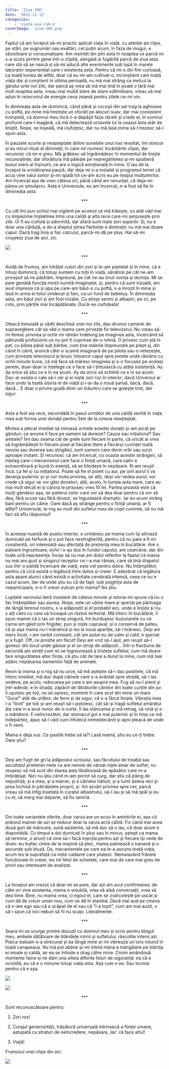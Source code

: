 ```yaml
---
title: 'Ziua 306'
date: '2022-11-13'
categories:
    - 'viata-asa-cum-e'
coverImage: 'ziua-306.png'
---
```


Faptul că am început să-mi practic aplicat viața în viață, cu atenție pe clipe, pe stări, pe sugrumări sau exaltări, cel puțin acum, în faza de mugur, e obositoare și consumatoare. Am resimțit din plin asta în noaptea ce parcă mi s-a scurs printre gene într-o clipită, alergată și fugărită parcă de ziua asta care stă să se nască și să-mi aducă alte evenimente sub lupă în marele laborator experiențial care-i existența asta. Pentru că mi-s din fire curioasă, ca toată lumea de altfel, doar că eu mi-am cultivat-o, inconștient cam toată viața dar și conștient în ultima perioadă, nu mă mai strâng ca melcul la gândul unei noi zile, dar parcă aș vrea să mă mai țină în poale o țâră mai mult noaptea asta, vreau mai multă stare de stare odihnitoare, vreau să mai adun în rezervorul de energie ceva zeamă pentru zilele ce-mi vin.

În dimineața asta de duminică, când până și cocoșii din sat trag la aghioase cu poftă, pe mine mă trezește un sforăit pe alocuri suav, dar mai consistent trompetă, că domnul meu încă n-a depășit faza răcelii și crede el, în somnul profund care-l leagănă, că mă delectează octavele lui la ceasul ăsta atât de liniștit. Nope, se înșeală, mă ciufuțesc, dar nu mă lasă inima să-l trezesc să-i spun asta.

În pauzele scurte și neașteptate dintre sunetele unui nas revoltat, îmi strecor și eu micul ritual al dimineții, în care-mi numesc încântările clipei, dar recunosc că mi-e greu. Mă grăbesc să îngrămădesc în momentul de liniște recunoștințe, dar sforăitura mă pălește pe nepregătitelea și-mi spulberă bunul mers al înșiruirii, ce are o logică emoțională în mine. O iau de la început la următoarea pauză, dar deja mi s-a instalat și programul temei că acuș vine valul sonor și-mi spală tot ce-am scris eu pe nisipul mulțumirilor. Am încercat așa de vreo câteva ori, până când am renunțat, că deja-mi părea un simulacru. Asta e Universule, eu am încercat, n-a fost să fie în dimineața asta.

<p style="text-align: center;">***</p>

Cu cât îmi pun ochiul mai vigilent pe acumul ce mă trăiește, cu atât văd mai cu limpezime împletirea între una caldă și alta rece care-mi șerpuiește prin zile. Oi fi eu ciufută și adormită, dar afară sunt niște zori superbi. Și, nu e doar una călduță, e de-a dreptul știrea fierbinte a dimineții: nu mă mai doare capul. Dacă trag linia și fac calculul, parcă-mi dă pe plus. Hai să-mi croșetez ziua de aici, zic.

![](images/306-1024x576.jpeg)

<p style="text-align: center;">***</p>

Avidă de frumos, am înhățat culori din zori și le-am pastelat și în mine, că e totuși duminică, că totuși suntem cu toții în viață, sănătoși pe cât ne-am priceput să ne păstrăm, împreună, pe cât ne-au ținut voința și dorința. Mi se pare genială funcția minții numită imaginație, și, pentru că sunt vizuală, am avut impresia că și apa pe care-am băut-o cu poftă, s-a înrozit în mine și lasă în urma ei totul vindecat și fain, ca un fund de bebeluș. În dimineața asta, am băut zori și am fost rozalie. Cu stropi senini și albaștri, pe ici, pe colo, prin părțile mai încăpățânate. Ducă-se ciufuțeala!

<p style="text-align: center;">***</p>

Oleacă înmuiată și vădit deschisă unei noi zile, dau drumul camerei de supraveghere cât să văd o mama care privește fix televizorul. Nu vreau să-mi feresc privirea și ochii-mi rămân îndelung pe imaginea asta, încercând să pătrundă profunzimi ce nu pot fi cuprinse de-o retină. O privesc cum stă în pat, cu pilota până sub bărbie, cum ține mâinile împreunate pe piept și, din când în când, aruncă câte-o scamă imaginară de pe pilota sau o netezește, cum privește televizorul și brusc întoarce capul spre perete unde rămâne cu ochii minute bune, că mă face să măresc imaginea și s-o focusez pe același perete, doar-doar oi înțelege ce o face să-l țintuiască cu atâta insistență. Aș da orice să știu ce e în ea acum. Aș da orice să schimb ce e în ea acum. Dac-ar exista o cale să-i vâr și ei niște zori roz în interior, dacă Universul ar face undo la toată istoria ei de viață și i-ar da o nouă șansă, dacă, dacă, dacă… E doar o privire goală dintr-un înăuntru care se golește trist, dar sigur.

<p style="text-align: center;">***</p>

Asta a fost aia rece, secondată în pasul următor de una caldă venită în viața mea sub forma unei donații pentru Sett de la cineva neașteptat.

Mintea a plecat imediat să miroasă urmele acestei donații și-am picat pe gânduri: ce anume îi face pe oameni să doneze? Cauza sau inițiatorul? Sau ambele? Îmi dau seama cât de grele sunt fiecare în parte, că oricât ai vrea să îngrămădești în fiecare pixel al fiecărei litere a fiecărui cuvințel toată nevoia sau durerea sau strigătul, sunt oameni care devin orbi sau surzi aproape instant. Și recunosc că am încercat, cu ocazia acestei strângeri, să înțeleg care-i mecanismul care face o ființă umană, care nativ e extraordinară și bună în esență, să se blindeze în nepăsare. N-am reușit încă. La fel și cu inițiatorul. Poate să fie el poleit cu aur, pe unii aurul îi va deranja puternic și-și vor muta privirea, iar alții, deși vor vedea aurul, vor crede că sigur se vor găsi donatori, alții, acolo, în lumea asta mare, care au mai mult decât ei și cărora le prisosec vreo 10 lei. Partea proastă este că mulți gândesc așa, iar palierul celor care vor să dea doar pentru că vor să dea, fără scuze sau fără dovezi, se îngustează dramatic. Iar eu acum strâng bani pentru un câine. Oare dacă aș strânge pentru o ființă umană, ar fi altfel? Universule, te rog eu mult din sufletul meu de copil cuminte, să nu mă faci să aflu răspunsul!

<p style="text-align: center;">***</p>

În aceeași nuanță de pustiu interior, o urmăresc pe mama cum își aliniază dumicații pe farfurie și o pot face nestingherită, pentru că nu pare a fi ori conștientă, ori interesată sau afectată de prezența mea în bucătărie. Are o paloare îngrozitoare, ochii i s-au dus în fundul capului, are cearcăne, dar din toate urlă neprezența. Încep să nu mai am dubii referitor la faptul că mama nu mai are gust și singurul receptor ce i-a mai rămas, care să țină drapelul sus într-o palidă încercare de viață, este cel pentru dulce. Nu întâmplător, pentru că cică există o legătură între dulce și creier. E adevărat că legătura asta apare atunci când există o activitate cerebrală intensă, ceea ce nu e cazul acum, dar de unde știu eu că de fapt, sub pojghița asta de neparticipare, n-o fi vreun vulcan prin mama? Nu știu.

Lupițele vecinului latră insistent de câteva minute și istoria-mi spune că nu o fac întâmplător sau aiurea. Nope, este un câine mare și speriat pe pârloaga de lângă terenul nostru, s-a adăpostit și el probabil aici, unde e liniște și nu-s alți câini cu care să înceapă un război teritorial. Mă întorc în bucătărie, îi spun mamei că o las un strop singură, îmi burdușesc buzunarele cu ce carne am găsit prin frigider, pun și niște cașcaval, și o conservă de pateu, că și-așa mama nu-l mănâncă și ies la noua apariție, să-l hrănesc. Deși am mers încet, i-am vorbit constant, cât am putut eu de calm și cald, e speriat și a fugit. Off, ce prostie am făcut! Deși am vrut să-l ajut, am reușit să-l gonesc din locul unde găsise și el un strop de adăpost… Într-o fracțiune de secundă am simțit cum mi se îngreunează a tristețe sufletul, cum mă doare tare singurătatea altor ființe, că știu cât de tare a durut la mine, cum mă taie adânc nepăsarea oamenilor față de animale.

Revin la mama și o rog să nu urce, să mă aștepte să-i dau pastilele, că mă întorc imediat, mă duc după câinele care s-a avântat spre stradă, să-i las undeva, pe acolo, mâncarea pe care o am asupra mea. Fug să nu-l pierd și într-adevăr, e în stradă, zăpăcit de lătrăturile câinilor din toate curțile din jur. Îi ușuiesc pe toți, nu se opresc, moment în care scot din mine un mare "Gura!" atât de urlător, de ferm și de sigur, că s-a făcut liniște. Vibrația mea i-a "lovit" pe toți și-am reușit să-i potolesc, cât să-și tragă sufletul amărâtul ăla care n-a avut noroc de-o curte. Îi las mâncarea și mă retrag, să vină și s-o mănânce. E neîncrezător, dar stomacul gol e mai puternic și în timp ce mă îndepărtez, apuc să-l văd cum înfulecă nemestecând și apoi pleacă de unde o fi venit.

Mama e deja sus. Ce pastile trebe să ia?! Lasă mamă, știu eu ce-ți trebe. Oare știu?

<p style="text-align: center;">***</p>

Deși am fugit de gri la adăpostul scrisului, sau făcutului de treabă sau ascultatul prietenei mele ce are nevoie de vărsat niște amar de suflet, nu reușesc să mă scot din starea asta libidinoasă de apăsător care m-a îmbrățișat. Nici nu știu când m-am pornit să curg, dar știu că plâng de neputință, și a mea, și a mamei, și a câinelui hăituit, și a lumii ăsteia reci și prea închisă în pătrățelele proprii, și  îmi azvârl privirea spre cer, parcă vreau să mă înfig însetată în curatul albastrului, să-l iau și să mă spăl și eu cu el, să merg mai departe, să fiu senină.

<p style="text-align: center;">***</p>

Din toate variantele oferite, doar varza are un ecou în amintirile ei, așa că prânzul mamei de azi se reduce doar la varza acră călită. Fix când mai avea două guri de mâncare, sună asistenta, să mă duc să o iau, că doar acum e disponibilă. Cu timpul a doi dumicați în plus sau în minus, aștept ca mama să termine, o anunț că vine să-i facă injecția pentru azi și fiecare își vede de drum: eu înșfac cheia de la mașină să plec, mama palmează o banană și o ascunde sub bluză. Da, mecanismele pe care ea le-a ascuns toată viața, acum ies la suprafață ca niște cadavre care plutesc. Nemaiavând frânele funcționale în creier, ies tot felul de schelete, care mai de care mai greu de privit sau interesant de analizat.

<p style="text-align: center;">***</p>

La început am crezut că doar mi se pare, dar azi am avut confirmarea: de câte ori vine asistenta, mama e volubilă, vrea să aibă conversații, vrea să dea bine. Bine, nu mama vrea, ci egoul ei, care se zvârcolește pe uscat și cum dă de vreun uman nou, cum se dă în stambă. Dacă mai aud pe cineva că n-are ego sau că a scăpat de el sau că "l-a topit", cum am mai auzit, o să-i spun că nici nebun să fii nu scapi. Literalmente.

<p style="text-align: center;">***</p>

Seara mi se scurge printre discuții cu domnul meu și scris pentru blogul meu, ambele dătătoare de blândețe inimii și sufletului, răscolite intens azi. Pisica-balsam s-a strecurat și ea lângă mine și-mi vibrează un tors rotund în toată canapeaua. Nu mă pot abține și-mi întind mâna a mângâiere pe blănița ei moale și caldă, iar ea se întinde a drag către mine. Croim amândouă momente faine și ne dăm una alteia diferite feluri de siguranță: ea că e ocrotită, eu că e o minune totuși viața asta. Așa cum e ea. Sau tocmai pentru că e așa.

![](images/306-spiky-1-1024x576.jpeg)

![](images/306-spiky-2-1024x576.jpeg)

<p style="text-align: center;">***</p>

Sunt recunoscătoare pentru:

1. Zori roz!

2. Curajul generozității, trăsătură universală intrinsecă a ființei umane, astupată cu straturi de neîncredere, nepăsare, las' că face altul!

3. Viață!

Frumosul unei clipe din azi:

![](images/306-beauty.jpeg)
